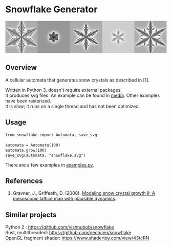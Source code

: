 # Snowflake Generator

![collage](./media/collage.png "A collage of several snowflakes")

## Overview

A cellular automata that generates snow crystals as described in [1].

Written in Python 3, doesn't require external packages.  
It produces svg files. An example can be found in [media](./media/). Other examples have been rasterized.  
It is slow; it runs on a single thread and has not been optimized.  

## Usage

```python3
from snowflake import Automata, save_svg

automata = Automata(100)
automata.grow(100)
save_svg(automata, "snowflake.svg")
```

There are a few examples in [examples.py](./examples.py).

## References

1. Gravner, J., Griffeath, D. (2008). [Modeling snow crystal growth II: A mesoscopic lattice map with plausible dynamics](https://doi.org/10.1016/j.physd.2007.09.008).


## Similar projects
Python 2 : https://github.com/vishnubob/snowflake  
Rust, multithreaded: https://github.com/necocen/snowflake  
OpenGL fragment shader: https://www.shadertoy.com/view/43tcRN
